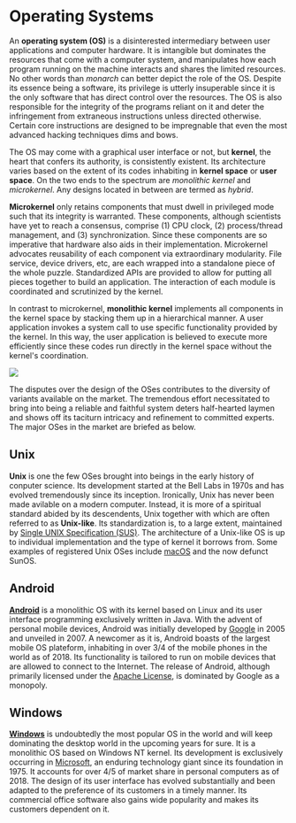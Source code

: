 # Operating Systems

An **operating system (OS)** is a disinterested intermediary between user applications and computer hardware. It is intangible but dominates the resources that come with a computer system, and manipulates how each program running on the machine interacts and shares the limited resources. No other words than *monarch* can better depict the role of the OS. Despite its essence being a software, its privilege is utterly insuperable since it is the only software that has direct control over the resources. The OS is also responsible for the integrity of the programs reliant on it and deter the infringement from extraneous instructions unless directed otherwise. Certain core instructions are designed to be impregnable that even the most advanced hacking techniques dims and bows.

The OS may come with a graphical user interface or not, but **kernel**, the heart that confers its authority, is consistently existent. Its architecture varies based on the extent of its codes inhabiting in **kernel space** or **user space**. On the two ends to the spectrum are *monolithic kernel* and *microkernel*. Any designs located in between are termed as *hybrid*.

**Microkernel** only retains components that must dwell in privileged mode such that its integrity is warranted. These components, although scientists have yet to reach a consensus, comprise (1) CPU clock, (2) process/thread management, and (3) synchronization. Since these components are so imperative that hardware also aids in their implementation. Microkernel advocates reusability of each component via extraordinary modularity. File service, device drivers, etc, are each wrapped into a standalone piece of the whole puzzle. Standardized APIs are provided to allow for putting all pieces together to build an application. The interaction of each module is coordinated and scrutinized by the kernel.

In contrast to microkernel, **monolithic kernel** implements all components in the kernel space by stacking them up in a hierarchical manner. A user application invokes a system call to use specific functionality provided by the kernel. In this way, the user application is believed to execute more efficiently since these codes run directly in the kernel space without the kernel's coordination.

![](https://upload.wikimedia.org/wikipedia/commons/6/67/OS-structure.svg)

The disputes over the design of the OSes contributes to the diversity of variants available on the market. The tremendous effort necessitated to bring into being a reliable and faithful system deters half-hearted laymen and shows off its taciturn intricacy and refinement to committed experts. The major OSes in the market are briefed as below.

## Unix

**Unix** is one the few OSes brought into beings in the early history of conputer science. Its development started at the Bell Labs in 1970s and has evolved tremendously since its inception. Ironically, Unix has never been made avilable on a modern computer. Instead, it is more of a spiritual standard abided by its descendents, Unix together with which are often referred to as **Unix-like**. Its standardization is, to a large extent, maintained by [Single UNIX Specification (SUS)](http://www.unix.org). The architecture of a Unix-like OS is up to individual implementation and the type of kernel it borrows from. Some examples of registered Unix OSes include [macOS](https://www.apple.com/macos) and the now defunct SunOS.

## Android

**[Android](https://www.android.com)** is a monolithic OS with its kernel based on Linux and its user interface programming exclusively written in Java. With the advent of personal mobile devices, Android was initially developed by [Google](https://www.google.com) in 2005 and unveiled in 2007. A newcomer as it is, Android boasts of the largest mobile OS plateform, inhabiting in over 3/4 of the mobile phones in the world as of 2018. Its functionality is tailored to run on mobile devices that are allowed to connect to the Internet. The release of Android, although primarily licensed under the [Apache License](https://www.apache.org/licenses), is dominated by Google as a monopoly.

## Windows

**[Windows](https://www.microsoft.com/windows)** is undoubtedly the most popular OS in the world and will keep dominating the desktop world in the upcoming years for sure. It is a monolithic OS based on Windows NT kernel. Its development is exclusively occurring in [Microsoft](https://www.microsoft.com), an enduring technology giant since its foundation in 1975. It accounts for over 4/5 of market share in personal computers as of 2018. The design of its user interface has evolved substantially and been adapted to the preference of its customers in a timely manner. Its commercial office software also gains wide popularity and makes its customers dependent on it.
